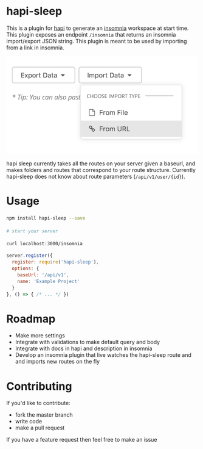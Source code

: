 # hapi-sleep

This is a plugin for [hapi](hapijs.com) to generate an [insomnia](insomnia.rest) workspace at start time.  This plugin exposes an endpoint `/insomnia` that returns an insomnia import/export JSON string.  This plugin is meant to be used by importing from a link in insomnia.  

![import export insomnia](https://github.com/jaywunder/hapi-sleep/blob/master/imgs/importexport.png)

hapi sleep currently takes all the routes on your server given a baseurl, and makes folders and routes that correspond to your route structure.  Currently hapi-sleep does not know about route parameters (`/api/v1/user/{id}`).

# Usage

```bash
npm install hapi-sleep --save

# start your server

curl localhost:3000/insomnia
```

```javascript
server.register({
  register: require('hapi-sleep'),
  options: {
    baseUrl: '/api/v1',
    name: 'Example Project'
  }
}, () => { /* ... */ })
```
# Roadmap

 - Make more settings
 - Integrate with validations to make default query and body
 - Integrate with docs in hapi and description in insomnia
 - Develop an insomnia plugin that live watches the hapi-sleep route and and imports new routes on the fly

# Contributing

If you'd like to contribute:

 - fork the master branch
 - write code
 - make a pull request

If you have a feature request then feel free to make an issue
